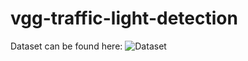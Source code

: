 # vgg-traffic-light-detection

Dataset can be found here: ![Dataset](https://www.kaggle.com/meowmeowmeowmeowmeow/gtsrb-german-traffic-sign)